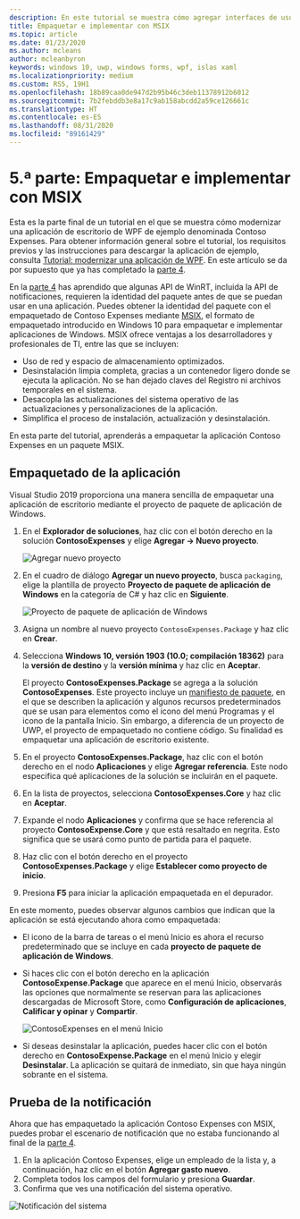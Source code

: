 ```yaml
---
description: En este tutorial se muestra cómo agregar interfaces de usuario de XAML en UWP, crear paquetes MSIX e incorporar otros componentes actuales en la aplicación de WPF.
title: Empaquetar e implementar con MSIX
ms.topic: article
ms.date: 01/23/2020
ms.author: mcleans
author: mcleanbyron
keywords: windows 10, uwp, windows forms, wpf, islas xaml
ms.localizationpriority: medium
ms.custom: RS5, 19H1
ms.openlocfilehash: 18b89caa0de947d2b95b46c3deb11378912b6012
ms.sourcegitcommit: 7b2febddb3e8a17c9ab158abcdd2a59ce126661c
ms.translationtype: HT
ms.contentlocale: es-ES
ms.lasthandoff: 08/31/2020
ms.locfileid: "89161429"
---
```

# <a name="part-5-package-and-deploy-with-msix"></a>5\.ª parte: Empaquetar e implementar con MSIX

Esta es la parte final de un tutorial en el que se muestra cómo modernizar una aplicación de escritorio de WPF de ejemplo denominada Contoso Expenses. Para obtener información general sobre el tutorial, los requisitos previos y las instrucciones para descargar la aplicación de ejemplo, consulta [Tutorial: modernizar una aplicación de WPF](modernize-wpf-tutorial.md). En este artículo se da por supuesto que ya has completado la [parte 4](modernize-wpf-tutorial-4.md).

En la [parte 4](modernize-wpf-tutorial-4.md) has aprendido que algunas API de WinRT, incluida la API de notificaciones, requieren la identidad del paquete antes de que se puedan usar en una aplicación. Puedes obtener la identidad del paquete con el empaquetado de Contoso Expenses mediante [MSIX](/windows/msix), el formato de empaquetado introducido en Windows 10 para empaquetar e implementar aplicaciones de Windows. MSIX ofrece ventajas a los desarrolladores y profesionales de TI, entre las que se incluyen:

- Uso de red y espacio de almacenamiento optimizados.
- Desinstalación limpia completa, gracias a un contenedor ligero donde se ejecuta la aplicación. No se han dejado claves del Registro ni archivos temporales en el sistema.
- Desacopla las actualizaciones del sistema operativo de las actualizaciones y personalizaciones de la aplicación.
- Simplifica el proceso de instalación, actualización y desinstalación.

En esta parte del tutorial, aprenderás a empaquetar la aplicación Contoso Expenses en un paquete MSIX.

## <a name="package-the-application"></a>Empaquetado de la aplicación

Visual Studio 2019 proporciona una manera sencilla de empaquetar una aplicación de escritorio mediante el proyecto de paquete de aplicación de Windows. 

1. En el **Explorador de soluciones**, haz clic con el botón derecho en la solución **ContosoExpenses** y elige **Agregar -> Nuevo proyecto**.

    ![Agregar nuevo proyecto](images/wpf-modernize-tutorial/AddNewProject.png)

3. En el cuadro de diálogo **Agregar un nuevo proyecto**, busca `packaging`, elige la plantilla de proyecto **Proyecto de paquete de aplicación de Windows** en la categoría de C# y haz clic en **Siguiente**.

    ![Proyecto de paquete de aplicación de Windows](images/wpf-modernize-tutorial/WAP.png)

4. Asigna un nombre al nuevo proyecto `ContosoExpenses.Package` y haz clic en **Crear**.

5. Selecciona **Windows 10, versión 1903 (10.0; compilación 18362)** para la **versión de destino** y la **versión mínima** y haz clic en **Aceptar**.

    El proyecto **ContosoExpenses.Package** se agrega a la solución **ContosoExpenses**. Este proyecto incluye un [manifiesto de paquete](/uwp/schemas/appxpackage/uapmanifestschema/schema-root), en el que se describen la aplicación y algunos recursos predeterminados que se usan para elementos como el icono del menú Programas y el icono de la pantalla Inicio. Sin embargo, a diferencia de un proyecto de UWP, el proyecto de empaquetado no contiene código. Su finalidad es empaquetar una aplicación de escritorio existente.

6. En el proyecto **ContosoExpenses.Package**, haz clic con el botón derecho en el nodo **Aplicaciones** y elige **Agregar referencia**. Este nodo especifica qué aplicaciones de la solución se incluirán en el paquete.

6. En la lista de proyectos, selecciona **ContosoExpenses.Core** y haz clic en **Aceptar**.

7. Expande el nodo **Aplicaciones** y confirma que se hace referencia al proyecto **ContosoExpense.Core** y que está resaltado en negrita. Esto significa que se usará como punto de partida para el paquete.

8. Haz clic con el botón derecho en el proyecto **ContosoExpenses.Package** y elige **Establecer como proyecto de inicio**.

9. Presiona **F5** para iniciar la aplicación empaquetada en el depurador.

En este momento, puedes observar algunos cambios que indican que la aplicación se está ejecutando ahora como empaquetada:

- El icono de la barra de tareas o el menú Inicio es ahora el recurso predeterminado que se incluye en cada **proyecto de paquete de aplicación de Windows**.
- Si haces clic con el botón derecho en la aplicación **ContosoExpense.Package** que aparece en el menú Inicio, observarás las opciones que normalmente se reservan para las aplicaciones descargadas de Microsoft Store, como **Configuración de aplicaciones**, **Calificar y opinar** y **Compartir**.

    ![ContosoExpenses en el menú Inicio](images/wpf-modernize-tutorial/StartMenu.png)

- Si deseas desinstalar la aplicación, puedes hacer clic con el botón derecho en **ContosoExpense.Package** en el menú Inicio y elegir **Desinstalar**. La aplicación se quitará de inmediato, sin que haya ningún sobrante en el sistema.

## <a name="test-the-notification"></a>Prueba de la notificación

Ahora que has empaquetado la aplicación Contoso Expenses con MSIX, puedes probar el escenario de notificación que no estaba funcionando al final de la [parte 4](modernize-wpf-tutorial-4.md).

1. En la aplicación Contoso Expenses, elige un empleado de la lista y, a continuación, haz clic en el botón **Agregar gasto nuevo**.
2. Completa todos los campos del formulario y presiona **Guardar**.
3. Confirma que ves una notificación del sistema operativo.

![Notificación del sistema](images/wpf-modernize-tutorial/ToastNotification.png)